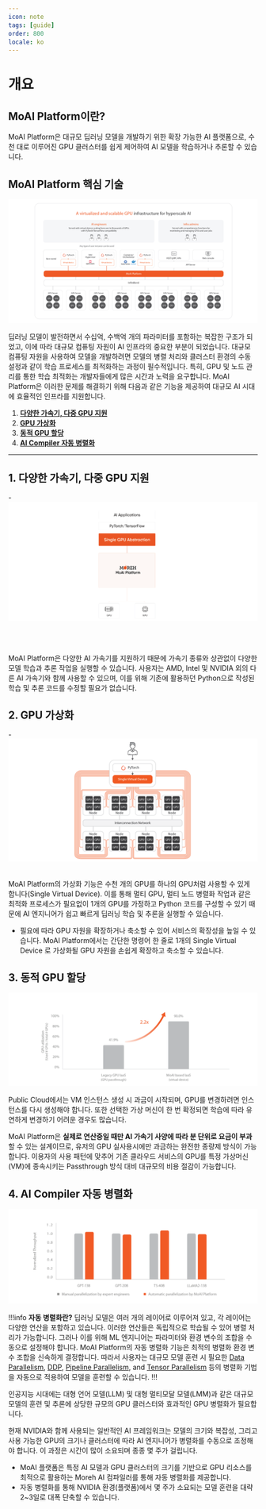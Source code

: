 ```yaml
---
icon: note
tags: [guide]
order: 800
locale: ko
---
```


# 개요

## MoAI Platform이란?
MoAI Platform은 대규모 딥러닝 모델을 개발하기 위한 확장 가능한 AI 플랫폼으로, 수천 대로 이루어진 GPU 클러스터를 쉽게 제어하여 AI 모델을 학습하거나 추론할 수 있습니다.

## MoAI Platform 핵심 기술

![](overview.png)

딥러닝 모델이 발전하면서 수십억, 수백억 개의 파라미터를 포함하는 복잡한 구조가 되었고, 이에 따라 대규모 컴퓨팅 자원이 AI  인프라의 중요한 부분이 되었습니다. 대규모 컴퓨팅 자원을 사용하여 모델을 개발하려면 모델의 병렬 처리와 클러스터 환경의 수동 설정과 같이 학습 프로세스를 최적화하는 과정이 필수적입니다. 특히, GPU 및 노드 관리를 통한 학습 최적화는 개발자들에게 많은 시간과 노력을 요구합니다.
MoAI Platform은 이러한 문제를 해결하기 위해 다음과 같은 기능을 제공하여 대규모 AI 시대에 효율적인 인프라를 지원합니다.

1. **[다양한 가속기, 다중 GPU 지원](#1-다양한-가속기-다중-gpu-지원)**
2. **[GPU 가상화](#2-gpu-가상화)**
3. **[동적 GPU 할당](#3-동적-gpu-할당)**
4. **[AI Compiler 자동 병렬화](#4-ai-compiler-자동-병렬화)**

---

## 1. 다양한 가속기, 다중 GPU 지원

-![](l14.png)

\
&nbsp;

MoAI Platform은 다양한 AI 가속기를 지원하기 때문에 가속기 종류와 상관없이 다양한 모델 학습과 추론 작업을 실행할 수 있습니다.
사용자는 AMD, Intel 및 NVIDIA 외의 다른 AI 가속기와 함께 사용할 수 있으며, 이를 위해 기존에 활용하던 Python으로 작성된 학습 및 추론 코드를 수정할 필요가 없습니다.


## 2. GPU 가상화

-![](v.png)
&nbsp;

MoAI Platform의 가상화 기능은 수천 개의 GPU를 하나의 GPU처럼 사용할 수 있게 합니다(Single Virtual Device). 이를 통해 멀티 GPU, 멀티 노드 병렬화 작업과 같은 최적화 프로세스가 필요없이 1개의 GPU를 가정하고 Python 코드를 구성할 수 있기 때문에 AI 엔지니어가 쉽고 빠르게 딥러닝 학습 및 추론을 실행할 수 있습니다.

- 필요에 따라 GPU 자원을 확장하거나 축소할 수 있어 서비스의 확장성을 높일 수 있습니다. MoAI Platform에서는 간단한 명령어 한 줄로 1개의 Single Virtual Device 로 가상화될 GPU 자원을 손쉽게 확장하고 축소할 수 있습니다.

## 3. 동적 GPU 할당

![](d.png)

Public Cloud에서는 VM 인스턴스 생성 시 과금이 시작되며, GPU를 변경하려면 인스턴스를 다시 생성해야 합니다. 또한 선택한 가상 머신이 한 번 확정되면 학습에 따라 유연하게 변경하기 어려운 경우도 많습니다.

MoAI Platform은 **실제로 연산중일 때만 AI 가속기 사양에 따라 분 단위로 요금이 부과**할 수 있는 설계이므로, 유저의 GPU 실사용시에만 과금하는 완전한 종량제 방식이 가능합니다. 이용자의 사용 패턴에 맞추어 기존 클라우드 서비스의 GPU를 특정 가상머신(VM)에 종속시키는 Passthrough 방식 대비 대규모의 비용 절감이 가능합니다.

## 4. AI Compiler 자동 병렬화

![](ap.png)

!!!info **자동 병렬화란?** 
딥러닝 모델은 여러 개의 레이어로 이루어져 있고, 각 레이어는 다양한 연산을 포함하고 있습니다. 이러한 연산들은 독립적으로 학습될 수 있어 병렬 처리가 가능합니다. 그러나 이를 위해 ML 엔지니어는 파라미터와 환경 변수의 조합을 수동으로 설정해야 합니다.
MoAI Platform의 자동 병렬화 기능은 최적의 병렬화 환경 변수 조합을 신속하게 결정합니다.
따라서 사용자는 대규모 모델 훈련 시 필요한 [Data Parallelism](https://pytorch.org/docs/stable/generated/torch.nn.DataParallel.html), [DDP](https://pytorch.org/tutorials/intermediate/ddp_tutorial.html), [Pipeline Parallelism](https://pytorch.org/docs/stable/pipeline.html), and [Tensor Parallelism](https://pytorch.org/tutorials/intermediate/TP_tutorial.html) 등의 병렬화 기법을 자동으로 적용하여 모델을 훈련할 수 있습니다.
!!!

인공지능 시대에는 대형 언어 모델(LLM) 및 대형 멀티모달 모델(LMM)과 같은 대규모 모델의 훈련 및 추론에 상당한 규모의 GPU 클러스터와 효과적인 GPU 병렬화가 필요합니다. 

현재 NVIDIA와 함께 사용되는 일반적인 AI 프레임워크는 모델의 크기와 복잡성, 그리고 사용 가능한 GPU의 크기나 클러스터에 따라 AI 엔지니어가 병렬화를 수동으로 조정해야 합니다. 이 과정은 시간이 많이 소요되며 종종 몇 주가 걸립니다.

- MoAI 플랫폼은 특정 AI 모델과 GPU 클러스터의 크기를 기반으로 GPU 리소스를 최적으로 활용하는 Moreh AI 컴파일러를 통해 자동 병렬화를 제공합니다.
- 자동 병렬화를 통해 NVIDIA 환경(플랫폼)에서 몇 주가 소요되는 모델 훈련을 대략 2~3일로 대폭 단축할 수 있습니다.
